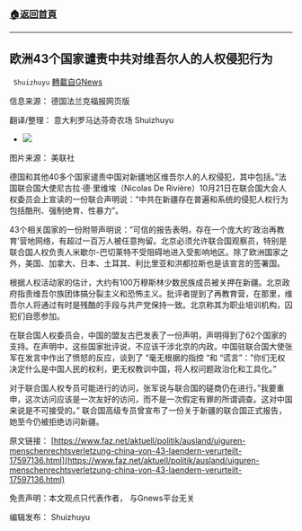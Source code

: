 ###  [:house:返回首頁](https://github.com/ourhimalayas/txt)
---


## 欧洲43个国家谴责中共对维吾尔人的人权侵犯行为
` Shuizhuyu` [轉載自GNews](https://gnews.org/zh-hans/1610496/)

信息来源： 德国法兰克福报网页版

翻译/整理： 意大利罗马达芬奇农场 Shuizhuyu

- ![](https://assets.gnews.org/wp-content/uploads/2021/10/ein-haftlager-in-der.jpg)


图片来源： 美联社

德国和其他40多个国家谴责中国对新疆地区维吾尔人的人权侵犯，其中包括。”法国联合国大使尼古拉·德·里维埃（Nicolas De Rivière）10月21日在联合国大会人权委员会上宣读的一份联合声明说：“中共在新疆存在普遍和系统的侵犯人权行为包括酷刑、强制绝育、性暴力”。

43个相关国家的一份附带声明说：”可信的报告表明，存在一个庞大的’政治再教育’营地网络，有超过一百万人被任意拘留。北京必须允许联合国观察员，特别是联合国人权负责人米歇尔-巴切莱特不受阻碍地进入受影响地区。除了欧洲国家之外，美国、加拿大、日本、土耳其、利比里亚和洪都拉斯也是该宣言的签署国。

根据人权活动家的估计，大约有100万穆斯林少数民族成员被关押在新疆。北京政府指责维吾尔族团体搞分裂主义和恐怖主义。批评者提到了再教育营，在那里，维吾尔人将通过有时是残酷的手段与共产党保持一致。北京称其为职业培训机构，囚犯们自愿参加。

在联合国人权委员会，中国的盟友古巴发表了一份声明，声明得到了62个国家的支持。在声明中，这些国家批评说，不应该干涉北京的内政。中国驻联合国大使张军在发言中作出了愤怒的反应，谈到了 “毫无根据的指控 “和 “谎言”：”你们无权决定什么是中国人民的权利，更无权教训中国，将人权问题政治化和工具化。”

对于联合国人权专员可能进行的访问，张军说与联合国的磋商仍在进行。”我要重申，这次访问应该是一次友好的访问，而不是一次假定有罪的所谓调查。这对中国来说是不可接受的。” 联合国高级专员曾宣布了一份关于新疆的联合国正式报告，她至今仍被拒绝访问新疆。

原文链接： [https://www.faz.net/aktuell/politik/ausland/uiguren-menschenrechtsverletzung-china-von-43-laendern-verurteilt-17597136.html](https://www.faz.net/aktuell/politik/ausland/uiguren-menschenrechtsverletzung-china-von-43-laendern-verurteilt-17597136.html)

免责声明：本文观点只代表作者， 与Gnews平台无关

编辑发布： Shuizhuyu
